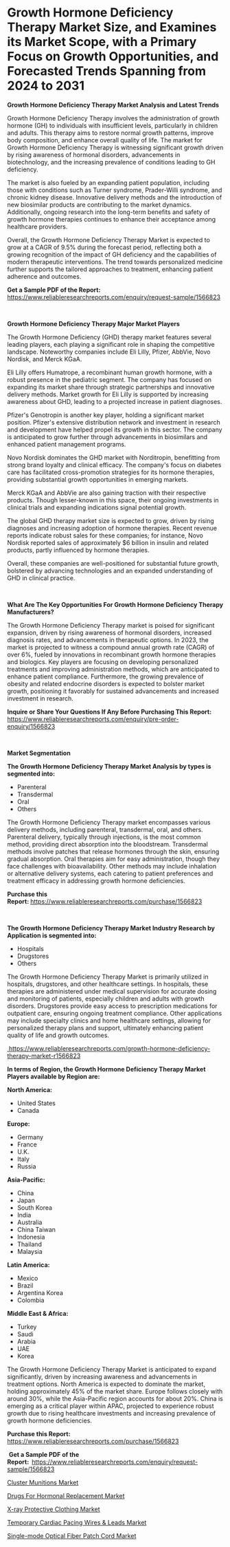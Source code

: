 <p><h1>Growth Hormone Deficiency Therapy Market Size, and Examines its Market Scope, with a Primary Focus on Growth Opportunities, and Forecasted Trends Spanning from 2024 to 2031</h1></p><p><strong>Growth Hormone Deficiency Therapy Market Analysis and Latest Trends</strong></p>
<p><p>Growth Hormone Deficiency Therapy involves the administration of growth hormone (GH) to individuals with insufficient levels, particularly in children and adults. This therapy aims to restore normal growth patterns, improve body composition, and enhance overall quality of life. The market for Growth Hormone Deficiency Therapy is witnessing significant growth driven by rising awareness of hormonal disorders, advancements in biotechnology, and the increasing prevalence of conditions leading to GH deficiency.</p><p>The market is also fueled by an expanding patient population, including those with conditions such as Turner syndrome, Prader-Willi syndrome, and chronic kidney disease. Innovative delivery methods and the introduction of new biosimilar products are contributing to the market dynamics. Additionally, ongoing research into the long-term benefits and safety of growth hormone therapies continues to enhance their acceptance among healthcare providers.</p><p>Overall, the Growth Hormone Deficiency Therapy Market is expected to grow at a CAGR of 9.5% during the forecast period, reflecting both a growing recognition of the impact of GH deficiency and the capabilities of modern therapeutic interventions. The trend towards personalized medicine further supports the tailored approaches to treatment, enhancing patient adherence and outcomes.</p></p>
<p><strong>Get a Sample PDF of the Report:&nbsp;</strong> <a href="https://www.reliableresearchreports.com/enquiry/request-sample/1566823">https://www.reliableresearchreports.com/enquiry/request-sample/1566823</a></p>
<p>&nbsp;</p>
<p><strong>Growth Hormone Deficiency Therapy Major Market Players</strong></p>
<p><p>The Growth Hormone Deficiency (GHD) therapy market features several leading players, each playing a significant role in shaping the competitive landscape. Noteworthy companies include Eli Lilly, Pfizer, AbbVie, Novo Nordisk, and Merck KGaA.</p><p>Eli Lilly offers Humatrope, a recombinant human growth hormone, with a robust presence in the pediatric segment. The company has focused on expanding its market share through strategic partnerships and innovative delivery methods. Market growth for Eli Lilly is supported by increasing awareness about GHD, leading to a projected increase in patient diagnoses.</p><p>Pfizer's Genotropin is another key player, holding a significant market position. Pfizer's extensive distribution network and investment in research and development have helped propel its growth in this sector. The company is anticipated to grow further through advancements in biosimilars and enhanced patient management programs.</p><p>Novo Nordisk dominates the GHD market with Norditropin, benefitting from strong brand loyalty and clinical efficacy. The company's focus on diabetes care has facilitated cross-promotion strategies for its hormone therapies, providing substantial growth opportunities in emerging markets. </p><p>Merck KGaA and AbbVie are also gaining traction with their respective products. Though lesser-known in this space, their ongoing investments in clinical trials and expanding indications signal potential growth. </p><p>The global GHD therapy market size is expected to grow, driven by rising diagnoses and increasing adoption of hormone therapies. Recent revenue reports indicate robust sales for these companies; for instance, Novo Nordisk reported sales of approximately $6 billion in insulin and related products, partly influenced by hormone therapies.</p><p>Overall, these companies are well-positioned for substantial future growth, bolstered by advancing technologies and an expanded understanding of GHD in clinical practice.</p></p>
<p>&nbsp;</p>
<p><strong>What Are The Key Opportunities For Growth Hormone Deficiency Therapy Manufacturers?</strong></p>
<p><p>The Growth Hormone Deficiency Therapy market is poised for significant expansion, driven by rising awareness of hormonal disorders, increased diagnosis rates, and advancements in therapeutic options. In 2023, the market is projected to witness a compound annual growth rate (CAGR) of over 6%, fueled by innovations in recombinant growth hormone therapies and biologics. Key players are focusing on developing personalized treatments and improving administration methods, which are anticipated to enhance patient compliance. Furthermore, the growing prevalence of obesity and related endocrine disorders is expected to bolster market growth, positioning it favorably for sustained advancements and increased investment in research.</p></p>
<p><strong>Inquire or Share Your Questions If Any Before Purchasing This Report:</strong> <a href="https://www.reliableresearchreports.com/enquiry/pre-order-enquiry/1566823">https://www.reliableresearchreports.com/enquiry/pre-order-enquiry/1566823</a></p>
<p>&nbsp;</p>
<p><strong>Market Segmentation</strong></p>
<p><strong>The Growth Hormone Deficiency Therapy Market Analysis by types is segmented into:</strong></p>
<p><ul><li>Parenteral</li><li>Transdermal</li><li>Oral</li><li>Others</li></ul></p>
<p><p>The Growth Hormone Deficiency Therapy market encompasses various delivery methods, including parenteral, transdermal, oral, and others. Parenteral delivery, typically through injections, is the most common method, providing direct absorption into the bloodstream. Transdermal methods involve patches that release hormones through the skin, ensuring gradual absorption. Oral therapies aim for easy administration, though they face challenges with bioavailability. Other methods may include inhalation or alternative delivery systems, each catering to patient preferences and treatment efficacy in addressing growth hormone deficiencies.</p></p>
<p><strong>Purchase this Report:&nbsp;</strong><a href="https://www.reliableresearchreports.com/purchase/1566823">https://www.reliableresearchreports.com/purchase/1566823</a></p>
<p>&nbsp;</p>
<p><strong>The Growth Hormone Deficiency Therapy Market Industry Research by Application is segmented into:</strong></p>
<p><ul><li>Hospitals</li><li>Drugstores</li><li>Others</li></ul></p>
<p><p>The Growth Hormone Deficiency Therapy Market is primarily utilized in hospitals, drugstores, and other healthcare settings. In hospitals, these therapies are administered under medical supervision for accurate dosing and monitoring of patients, especially children and adults with growth disorders. Drugstores provide easy access to prescription medications for outpatient care, ensuring ongoing treatment compliance. Other applications may include specialty clinics and home healthcare settings, allowing for personalized therapy plans and support, ultimately enhancing patient quality of life and growth outcomes.</p></p>
<p><a href="https://www.reliableresearchreports.com/growth-hormone-deficiency-therapy-market-r1566823">&nbsp;https://www.reliableresearchreports.com/growth-hormone-deficiency-therapy-market-r1566823</a></p>
<p><strong>In terms of Region, the Growth Hormone Deficiency Therapy Market Players available by Region are:</strong></p>
<p>
    <p> <strong> North America: </strong>
        <ul>
            <li>United States</li>
            <li>Canada</li>
        </ul>
        </p> 
    <p> <strong> Europe: </strong>
        <ul>
            <li>Germany</li>
            <li>France</li>
            <li>U.K.</li>
            <li>Italy</li>
            <li>Russia</li>
        </ul>
        </p> 
    <p> <strong> Asia-Pacific: </strong>
        <ul>
            <li>China</li>
            <li>Japan</li>
            <li>South Korea</li>
            <li>India</li>
            <li>Australia</li>
            <li>China Taiwan</li>
            <li>Indonesia</li>
            <li>Thailand</li>
            <li>Malaysia</li>
        </ul>
        </p> 
    <p> <strong> Latin America: </strong>
        <ul>
            <li>Mexico</li>
            <li>Brazil</li>
            <li>Argentina Korea</li>
            <li>Colombia</li>
        </ul>
        </p> 
    <p> <strong> Middle East & Africa: </strong>
        <ul>
            <li>Turkey</li>
            <li>Saudi</li>
            <li>Arabia</li>
            <li>UAE</li>
            <li>Korea</li>
        </ul>
    </p>
    </p>
<p><p>The Growth Hormone Deficiency Therapy Market is anticipated to expand significantly, driven by increasing awareness and advancements in treatment options. North America is expected to dominate the market, holding approximately 45% of the market share. Europe follows closely with around 30%, while the Asia-Pacific region accounts for about 20%. China is emerging as a critical player within APAC, projected to experience robust growth due to rising healthcare investments and increasing prevalence of growth hormone deficiencies.</p></p>
<p><strong>Purchase this Report: </strong><a href="https://www.reliableresearchreports.com/purchase/1566823">https://www.reliableresearchreports.com/purchase/1566823</a></p>
<p>&nbsp;<strong>Get a Sample PDF of the Report:&nbsp;&nbsp;</strong><a href="https://www.reliableresearchreports.com/enquiry/request-sample/1566823">https://www.reliableresearchreports.com/enquiry/request-sample/1566823</a></p>
<p><strong></strong></p>
<p><p><a href="https://www.linkedin.com/pulse/cluster-munitions-market-global-share-ranking-overall-sales-rrrhe">Cluster Munitions Market</a></p><p><a href="https://github.com/juniordelafrance/Market-Research-Report-List-5/blob/main/drugs-for-hormonal-replacement-market.md">Drugs For Hormonal Replacement Market</a></p><p><a href="https://issuu.com/reportprime-2/docs/x-ray-protective-clothing-market-si_a5622e7e092e0c">X-ray Protective Clothing Market</a></p><p><a href="https://github.com/MegiBogdani1953/Market-Research-Report-List-1/blob/main/temporary-cardiac-pacing-wires-leads-market.md">Temporary Cardiac Pacing Wires & Leads Market</a></p><p><a href="https://medium.com/@mdhefjumiah_5983/global-single-mode-optical-fiber-patch-cord-market-trends-insights-into-growth-opportunities-and-1aa2d7cd435b">Single-mode Optical Fiber Patch Cord Market</a></p></p>